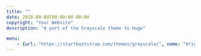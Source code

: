 ```yaml
---
title: ""
date: 2018-09-09T00:00:00-00:00
copyright: "Your Website"
description: "A port of the Grayscale theme to Hugo"

menu:
    - {url: "https://startbootstrap.com/themes/grayscale/", name: "Original"}
---
```

